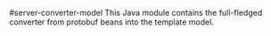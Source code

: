 #server-converter-model
This Java module contains the full-fledged converter from protobuf beans into the template model.
